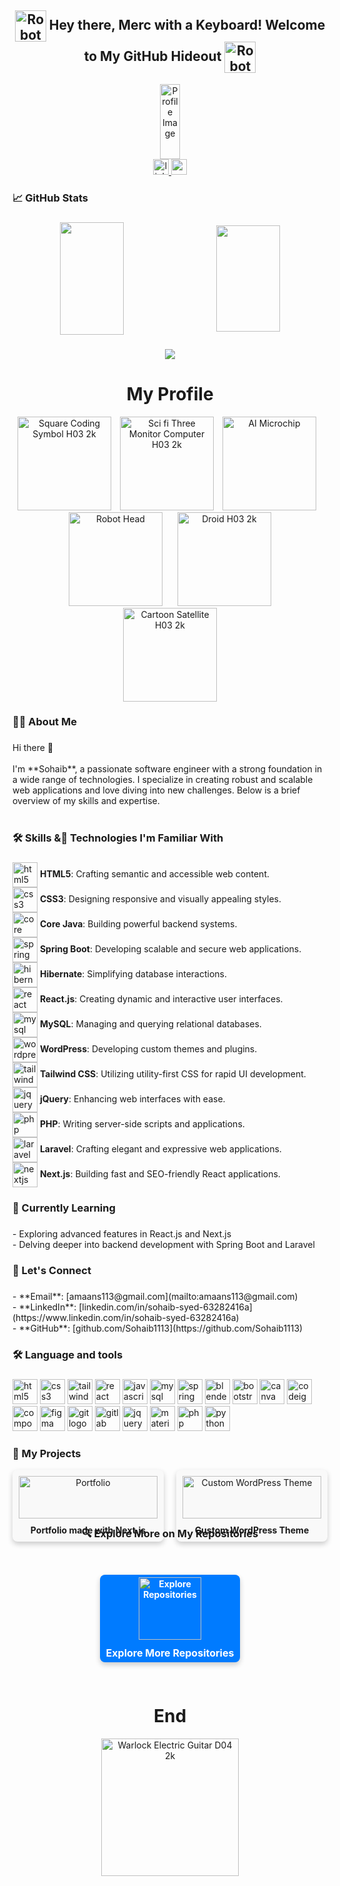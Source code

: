 
<h2 align="center">
  <img src="https://github.com/user-attachments/assets/d038ed07-f41e-45f5-94b4-dae88b7a6638" alt="Robot Head Logo" style="width: 50px; height: 50px; vertical-align: middle;" />
  Hey there, Merc with a Keyboard! Welcome to My GitHub Hideout  <img src="https://github.com/user-attachments/assets/d038ed07-f41e-45f5-94b4-dae88b7a6638" alt="Robot Head Logo" style="width: 50px; height: 50px; vertical-align: middle;" />
</h2>



<p align="center" style="margin: 0;">
  <img src="https://github.com/user-attachments/assets/220cd45a-119d-4a2f-b0ee-7764e1dc4c30" alt="Profile Image" height="120" style="width: 25%; display: block; margin: 0 auto;" />
</p>



<div align="center">
  <a href="https://www.linkedin.com/in/sohaib-syed-63282416a" target="_blank">
    <img src="https://img.shields.io/static/v1?message=LinkedIn&logo=linkedin&label=&color=0077B5&logoColor=white&labelColor=&style=for-the-badge" height="25" alt="linkedin logo"  />
  </a>
  <a href="https://sohaibsportfolio.netlify.app" target="_blank">
    <img src="https://img.shields.io/static/v1?message=My%20Portfolio&logo=codepen&label=&color=000000&logoColor=white&labelColor=&style=for-the-badge" height="25" alt="codepen logo"  />
  </a>
</div>
<h3 align="left">📈 GitHub Stats</h3>

###
<p align="center" style="text-align: center; margin: 0;">
  <img height="180em" style="width: 45%; margin: 0 10px; vertical-align: middle;" src="https://github-readme-stats.vercel.app/api?username=Sohaib1113&show_icons=true&hide_border=true&count_private=true&hide=prs&theme=dracula" />
  <img height="170em" style="width: 45%; margin: 0 10px; vertical-align: middle;" src="https://github-readme-streak-stats.herokuapp.com/?user=Sohaib1113&theme=dracula" />
</p>

###

<div align="center">
  <img src="https://visitor-badge.laobi.icu/badge?page_id=Sohaib1113.Sohaib1113&"  />
</div>

###

<h1 align="center">My Profile</h1>
<p align="center">
  <img src="https://github.com/user-attachments/assets/a78d152e-9134-40a8-8bb0-7b1ecb6b02fc" alt="Square Coding Symbol H03 2k" width="150" height="150" style="margin-right: 10px;" />
  <img src="https://github.com/user-attachments/assets/af1c20f6-e42d-4eac-9dc9-d753847d1a6f" alt="Sci fi Three Monitor Computer H03 2k" width="150" height="150" />
  <img src="https://github.com/user-attachments/assets/07a19d32-a85f-49fc-a2bc-da4a49f55c7b" alt="AI Microchip" width="150" height="150" style="margin: 0 10px;" />
  <img src="https://github.com/user-attachments/assets/911c5829-89a9-4a8c-b653-b511f7b4da18" alt="Robot Head" width="150" height="150" style="margin: 0 10px;" />
  <img src="https://github.com/user-attachments/assets/7c2cbf29-777b-4483-8c4f-6ed86a6e0da6" alt="Droid H03 2k" width="150" height="150" style="margin: 0 10px;" />
  <img src="https://github.com/user-attachments/assets/35bfb326-e46c-4845-a284-cfe55a6cca9e" alt="Cartoon Satellite H03 2k" width="150" height="150" style="margin: 0 10px;" />
</p>

###

<h3 align="left">👩‍💻  About Me</h3>

###

<p align="left">
  Hi there 👋<br><br>
  I'm **Sohaib**, a passionate software engineer with a strong foundation in a wide range of technologies. I specialize in creating robust and scalable web applications and love diving into new challenges. Below is a brief overview of my skills and expertise.<br><br>
  

<h3 align="left">🛠️ Skills &🚀 Technologies I'm Familiar With</h3>

###
<p align="left">
  <span style="display: inline-block; margin-right: 10px;">
    <img src="https://cdn.jsdelivr.net/gh/devicons/devicon/icons/html5/html5-original.svg" height="40" alt="html5 logo" style="vertical-align: middle;" />
    <strong>HTML5</strong>: Crafting semantic and accessible web content.
  </span><br>
  
  <span style="display: inline-block; margin-right: 10px;">
    <img src="https://cdn.jsdelivr.net/gh/devicons/devicon/icons/css3/css3-original.svg" height="40" alt="css3 logo" style="vertical-align: middle;" />
    <strong>CSS3</strong>: Designing responsive and visually appealing styles.
  </span><br>
  
  <span style="display: inline-block; margin-right: 10px;">
    <img src="https://cdn.jsdelivr.net/gh/devicons/devicon/icons/java/java-original.svg" height="40" alt="core java logo" style="vertical-align: middle;" />
    <strong>Core Java</strong>: Building powerful backend systems.
  </span><br>
  
  <span style="display: inline-block; margin-right: 10px;">
    <img src="https://cdn.jsdelivr.net/gh/devicons/devicon/icons/spring/spring-original.svg" height="40" alt="spring boot logo" style="vertical-align: middle;" />
    <strong>Spring Boot</strong>: Developing scalable and secure web applications.
  </span><br>
  
  <span style="display: inline-block; margin-right: 10px;">
    <img src="https://cdn.jsdelivr.net/gh/devicons/devicon/icons/hibernate/hibernate-original.svg" height="40" alt="hibernate logo" style="vertical-align: middle;" />
    <strong>Hibernate</strong>: Simplifying database interactions.
  </span><br>
  
  <span style="display: inline-block; margin-right: 10px;">
    <img src="https://cdn.jsdelivr.net/gh/devicons/devicon/icons/react/react-original.svg" height="40" alt="react logo" style="vertical-align: middle;" />
    <strong>React.js</strong>: Creating dynamic and interactive user interfaces.
  </span><br>
  
  <span style="display: inline-block; margin-right: 10px;">
    <img src="https://cdn.jsdelivr.net/gh/devicons/devicon/icons/mysql/mysql-original.svg" height="40" alt="mysql logo" style="vertical-align: middle;" />
    <strong>MySQL</strong>: Managing and querying relational databases.
  </span><br>
  
  <span style="display: inline-block; margin-right: 10px;">
    <img src="https://cdn.jsdelivr.net/gh/devicons/devicon/icons/wordpress/wordpress-original.svg" height="40" alt="wordpress logo" style="vertical-align: middle;" />
    <strong>WordPress</strong>: Developing custom themes and plugins.
  </span><br>
  
  <span style="display: inline-block; margin-right: 10px;">
    <img src="https://cdn.jsdelivr.net/gh/devicons/devicon/icons/tailwindcss/tailwindcss-original-wordmark.svg" height="40" alt="tailwindcss logo" style="vertical-align: middle;" />
    <strong>Tailwind CSS</strong>: Utilizing utility-first CSS for rapid UI development.
  </span><br>
  
  <span style="display: inline-block; margin-right: 10px;">
    <img src="https://cdn.jsdelivr.net/gh/devicons/devicon/icons/jquery/jquery-original.svg" height="40" alt="jquery logo" style="vertical-align: middle;" />
    <strong>jQuery</strong>: Enhancing web interfaces with ease.
  </span><br>
  
  <span style="display: inline-block; margin-right: 10px;">
    <img src="https://cdn.jsdelivr.net/gh/devicons/devicon/icons/php/php-original.svg" height="40" alt="php logo" style="vertical-align: middle;" />
    <strong>PHP</strong>: Writing server-side scripts and applications.
  </span><br>
  
  <span style="display: inline-block; margin-right: 10px;">
    <img src="https://cdn.jsdelivr.net/gh/devicons/devicon/icons/laravel/laravel-plain.svg" height="40" alt="laravel logo" style="vertical-align: middle;" />
    <strong>Laravel</strong>: Crafting elegant and expressive web applications.
  </span><br>
  
  <span style="display: inline-block; margin-right: 10px;">
    <img src="https://cdn.jsdelivr.net/gh/devicons/devicon/icons/nextjs/nextjs-original-wordmark.svg" height="40" alt="nextjs logo" style="vertical-align: middle;" />
    <strong>Next.js</strong>: Building fast and SEO-friendly React applications.
  </span>
</p>

###

<h3 align="left">🌱 Currently Learning</h3>

###

<p align="left">
  - Exploring advanced features in React.js and Next.js<br>
  - Delving deeper into backend development with Spring Boot and Laravel<br>
</p>

###

<h3 align="left">🤝 Let's Connect</h3>

###

<p align="left">
  - **Email**: [amaans113@gmail.com](mailto:amaans113@gmail.com)<br>
  - **LinkedIn**: [linkedin.com/in/sohaib-syed-63282416a](https://www.linkedin.com/in/sohaib-syed-63282416a)<br>
  - **GitHub**: [github.com/Sohaib1113](https://github.com/Sohaib1113)<br>
</p>

###

<h3 align="left">🛠 Language and tools</h3>

###

<div align="left">
  <img src="https://cdn.jsdelivr.net/gh/devicons/devicon/icons/html5/html5-original.svg" height="40" alt="html5 logo" />
  <img src="https://cdn.jsdelivr.net/gh/devicons/devicon/icons/css3/css3-original.svg" height="40" alt="css3 logo" />
  <img src="https://cdn.jsdelivr.net/gh/devicons/devicon/icons/tailwindcss/tailwindcss-original-wordmark.svg" height="40" alt="tailwindcss logo" />
  <img src="https://cdn.jsdelivr.net/gh/devicons/devicon/icons/react/react-original.svg" height="40" alt="react logo" />
  <img src="https://cdn.jsdelivr.net/gh/devicons/devicon/icons/javascript/javascript-original.svg" height="40" alt="javascript logo" />
  <img src="https://cdn.jsdelivr.net/gh/devicons/devicon/icons/mysql/mysql-original.svg" height="40" alt="mysql logo" />
  <img src="https://cdn.jsdelivr.net/gh/devicons/devicon/icons/spring/spring-original.svg" height="40" alt="spring logo" />
  <img src="https://cdn.jsdelivr.net/gh/devicons/devicon/icons/blender/blender-original.svg" height="40" alt="blender logo" />
  <img src="https://cdn.jsdelivr.net/gh/devicons/devicon/icons/bootstrap/bootstrap-original.svg" height="40" alt="bootstrap logo" />
  <img src="https://cdn.jsdelivr.net/gh/devicons/devicon/icons/canva/canva-original.svg" height="40" alt="canva logo" />
  <img src="https://cdn.jsdelivr.net/gh/devicons/devicon/icons/codeigniter/codeigniter-plain.svg" height="40" alt="codeigniter logo" />
  <img src="https://cdn.jsdelivr.net/gh/devicons/devicon/icons/composer/composer-original.svg" height="40" alt="composer logo" />
  <img src="https://cdn.jsdelivr.net/gh/devicons/devicon/icons/figma/figma-original.svg" height="40" alt="figma logo" />
  <img src="https://cdn.jsdelivr.net/gh/devicons/devicon/icons/git/git-original.svg" height="40" alt="git logo" />
  <img src="https://cdn.jsdelivr.net/gh/devicons/devicon/icons/gitlab/gitlab-original.svg" height="40" alt="gitlab logo" />
  <img src="https://cdn.jsdelivr.net/gh/devicons/devicon/icons/jquery/jquery-original.svg" height="40" alt="jquery logo" />
  <img src="https://cdn.jsdelivr.net/gh/devicons/devicon/icons/materialui/materialui-original.svg" height="40" alt="materialui logo" />
  <img src="https://cdn.jsdelivr.net/gh/devicons/devicon/icons/php/php-original.svg" height="40" alt="php logo" />
  <img src="https://cdn.jsdelivr.net/gh/devicons/devicon/icons/python/python-original.svg" height="40" alt="python logo" />
</div>

###


<h3 align="left">🚀 My Projects</h3>

<div style="display: flex; flex-wrap: wrap; gap: 20px;">
  <!-- Portfolio Project -->
  <div style="flex: 1 1 calc(50% - 20px); box-sizing: border-box;">
    <div style="background-color: #f9f9f9; border-radius: 8px; box-shadow: 0 4px 8px rgba(0, 0, 0, 0.2); overflow: hidden; text-align: center; padding: 10px;">
      <a href="https://sohaibsportfolio.netlify.app" target="_blank" style="display: block;">
        <img src="https://github.com/user-attachments/assets/d14e5870-cdcb-40fa-b37a-dff0d5b344ce" alt="Portfolio" style="width: 100%; height: auto;"/>
      </a>
      <p style="margin: 10px 0 0; font-weight: bold;">Portfolio made with Next.js</p>
    </div>
  </div>

  <!-- Custom WordPress Theme Project -->
  <div style="flex: 1 1 calc(50% - 20px); box-sizing: border-box;">
    <div style="background-color: #f9f9f9; border-radius: 8px; box-shadow: 0 4px 8px rgba(0, 0, 0, 0.2); overflow: hidden; text-align: center; padding: 10px;">
      <a href="https://github.com/Sohaib1113/Custom-Wordpress-Theme.git" target="_blank" style="display: block;">
        <img src="https://github.com/user-attachments/assets/f2e43f16-6160-4ae8-b054-939468e8daca" alt="Custom WordPress Theme" style="width: 100%; height: auto;"/>
      </a>
      <p style="margin: 10px 0 0; font-weight: bold;">Custom WordPress Theme</p>
    </div>
  </div>
</div>

<h3 align="center">🔍 Explore More on My Repositories</h3>

<div style="display: flex; justify-content: center; align-items: center; height: 200px; margin-top: 20px;"align="center">
  <a href="https://github.com/Sohaib1113?tab=repositories" target="_blank" style="text-decoration: none; color: inherit;">
    <div style="background-color: #007bff; border-radius: 8px; box-shadow: 0 4px 8px rgba(0, 0, 0, 0.2); overflow: hidden; text-align: center; padding: 10px; max-width: 250px; height: 120px; display: flex; flex-direction: column; justify-content: center; align-items: center; color: white; font-weight: bold;">
      <img src="https://github.com/user-attachments/assets/66284bbf-8767-4cab-a88b-9fd8185824a7" alt="Explore Repositories" style="height: 100px; width: auto; max-width: 100%; object-fit: cover;"/>
      <p style="margin: 10px 0 0; font-size: 16px; line-height: 1.4;">Explore More Repositories</p>
    </div>
  </a>
</div>








 <h1 align="center">End</h1>
<p align="center">
  <img src="https://github.com/user-attachments/assets/63f4c01c-088e-41ad-9b16-e87a2a7168f0" alt="Warlock Electric Guitar D04 2k" style="max-width: 50%; height: 220px;" />
</p>



